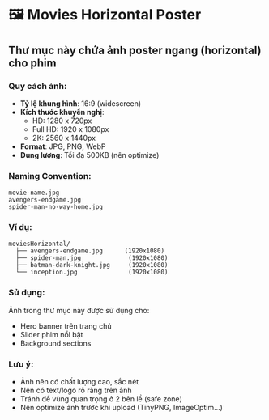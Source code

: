 # 🖼️ Movies Horizontal Poster

## Thư mục này chứa ảnh poster ngang (horizontal) cho phim

### Quy cách ảnh:
- **Tỷ lệ khung hình**: 16:9 (widescreen)
- **Kích thước khuyến nghị**: 
  - HD: 1280 x 720px
  - Full HD: 1920 x 1080px
  - 2K: 2560 x 1440px
- **Format**: JPG, PNG, WebP
- **Dung lượng**: Tối đa 500KB (nên optimize)

### Naming Convention:
```
movie-name.jpg
avengers-endgame.jpg
spider-man-no-way-home.jpg
```

### Ví dụ:
```
moviesHorizontal/
  ├── avengers-endgame.jpg      (1920x1080)
  ├── spider-man.jpg             (1920x1080)
  ├── batman-dark-knight.jpg     (1920x1080)
  └── inception.jpg              (1920x1080)
```

### Sử dụng:
Ảnh trong thư mục này được sử dụng cho:
- Hero banner trên trang chủ
- Slider phim nổi bật
- Background sections

### Lưu ý:
- Ảnh nên có chất lượng cao, sắc nét
- Nên có text/logo rõ ràng trên ảnh
- Tránh để vùng quan trọng ở 2 bên lề (safe zone)
- Nên optimize ảnh trước khi upload (TinyPNG, ImageOptim...)
